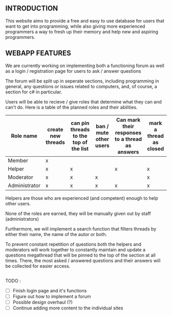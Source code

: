 ## INTRODUCTION
This website aims to provide a free and easy to use database for users
that want to get into programming, while also giving more experienced
programmers a way to fresh up their memory and help new and aspiring programmers.

## WEBAPP FEATURES
We are currently working on implementing both a functioning forum as well
as a login / registration page for users to ask / answer questions

The forum will be split up in seperate sections, including programming in general,
any questions or issues related to computers, and, of course, a section for c# in particular.

Users will be able to recieve / give roles that determine what they can and can't do.
Here is a table of the planned roles and their abilities.

| Role name | create new threads | can pin threads to the top of the list |	ban / mute other users | Can mark their responses to a thread as answers | mark a thread as closed
|--|--|--|--|--|--|
| Member | x |  |  |  |  |
| Helper | x | x | | x | x |
| Moderator | x | x | x |  | x |
|Administrator | x | x | x | x | x |


Helpers are those who are experienced (and competent) enough to help other users.

None of the roles are earned, they will be manually given out by staff (administrators)

Furthermore, we will implement a search function that filters threads by either their name, the name of the autor or both.

To prevent constant repetition of questions both the helpers and moderators will work together to constantly maintain and update a questions megathread that will be pinned to the top of the section at all times.
There, the most asked / answered questions and their answers will be collected for easier access.
##

TODO :

 - [ ] Finish login page and it's functions
 - [ ] Figure out how to implement a forum
 - [ ] Possible design overhaul (?)
 - [ ] Continue adding more content to the individual sites
